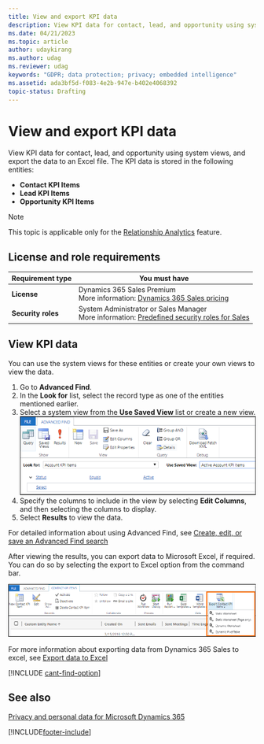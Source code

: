 ```yaml
---
title: View and export KPI data
description: View KPI data for contact, lead, and opportunity using system views, and export the data to an Excel file in Sales Insights.
ms.date: 04/21/2023
ms.topic: article
author: udaykirang
ms.author: udag
ms.reviewer: udag
keywords: "GDPR; data protection; privacy; embedded intelligence"
ms.assetid: ada3bf5d-f083-4e2b-947e-b402e4068392
topic-status: Drafting
---
```


# View and export KPI data

View KPI data for contact, lead, and opportunity using system views, and export the data to an Excel file. The KPI data is stored in the following entities:

- **Contact KPI Items**
- **Lead KPI Items**
- **Opportunity KPI Items**

> [!NOTE]
> This topic is applicable only for the [Relationship Analytics](relationship-analytics.md) feature.

## License and role requirements
| Requirement type | You must have |
|-----------------------|---------|
| **License** | Dynamics 365 Sales Premium <br>More information: [Dynamics 365 Sales pricing](https://dynamics.microsoft.com/sales/pricing/) |
| **Security roles** | System Administrator or Sales Manager <br>  More information: [Predefined security roles for Sales](security-roles-for-sales.md)|

## View KPI data

You can use the system views for these entities or create your own views to view the data.

1.  Go to **Advanced Find**.
1.  In the **Look for** list, select the record type as one of the entities mentioned earlier.
1.  Select a system view from the **Use Saved View** list or create a new view. 
    ![View KPI data](media/view-kpi-data.png "View KPI data")
1.  Specify the columns to include in the view by selecting **Edit Columns**, and then selecting the columns to display.
2. Select **Results** to view the data.

For detailed information about using Advanced Find, see [Create, edit, or save an Advanced Find search](/dynamics365/customer-engagement/basics/save-advanced-find-search)

After viewing the results, you can export data to Microsoft Excel, if required. You can do so by selecting the export to Excel option from the command bar.

![Export data to Microsoft Excel](media/export-excel-privacy.png "Export data to Microsoft Excel")

For more information about exporting data from Dynamics 365 Sales to excel, see [Export data to Excel](/dynamics365/customer-engagement/basics/export-data-excel)

[!INCLUDE [cant-find-option](../includes/cant-find-option.md)]

## See also

[Privacy and personal data for Microsoft Dynamics 365](/dynamics365/get-started/privacy)

[!INCLUDE[footer-include](../includes/footer-banner.md)]
